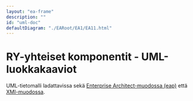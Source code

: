 ```yaml
---
layout: "ea-frame"
description: ""
id: "uml-doc"
defaultDiagram: "./EARoot/EA1/EA11.html"
---
```

# RY-yhteiset komponentit - UML-luokkakaaviot
UML-tietomalli ladattavissa sekä [Enterprise Architect-muodossa (eap)](../ry-yhteiset.eap?raw=true) että [XMI-muodossa](../ry-yhteiset.xml?raw=true).
